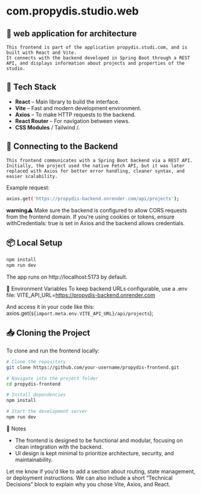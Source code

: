 # com.propydis.studio.web

## 📘 **web application for architecture**

```text
This frontend is part of the application propydis.studi.com, and is built with React and Vite. 
It connects with the backend developed in Spring Boot through a REST API, and displays information about projects and properties of the studio.

```
## 🚀 **Tech Stack**

- **React** – Main library to build the interface.
- **Vite** – Fast and modern development environment.
- **Axios** – To make HTTP requests to the backend.
- **React Router** – For navigation between views.
- **CSS Modules** / Tailwind /.

## 🔗 **Connecting to the Backend**

```text
This frontend communicates with a Spring Boot backend via a REST API. 
Initially, the project used the native Fetch API, but it was later replaced with Axios for better error handling, cleaner syntax, and easier scalability.

```
Example request:

```bash
axios.get('https://propydis-backend.onrender.com/api/projects');

```

**warning**⚠️ Make sure the backend is configured to allow CORS requests from the frontend domain. If you're using cookies or tokens, ensure withCredentials: true is set in Axios and the backend allows credentials.


## 📦 **Local Setup**

```bash
npm install
npm run dev

```


The app runs on http://localhost:5173 by default.

🔧 Environment Variables
To keep backend URLs configurable, use a .env file:
VITE_API_URL=https://propydis-backend.onrender.com


And access it in your code like this:
axios.get(`${import.meta.env.VITE_API_URL}/api/projects`);

## 📥 **Cloning the Project**

To clone and run the frontend locally:

```bash
# Clone the repository
git clone https://github.com/your-username/propydis-frontend.git

# Navigate into the project folder
cd propydis-frontend

# Install dependencies
npm install

# Start the development server
npm run dev

```




🧠 Notes
- The frontend is designed to be functional and modular, focusing on clean integration with the backend.
- UI design is kept minimal to prioritize architecture, security, and maintainability.

Let me know if you'd like to add a section about routing, state management, or deployment instructions. We can also include a short “Technical Decisions” block to explain why you chose Vite, Axios, and React.






